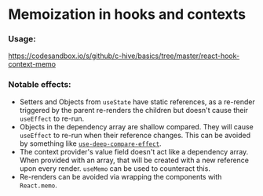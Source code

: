 # Memoization in hooks and contexts

### Usage:

https://codesandbox.io/s/github/c-hive/basics/tree/master/react-hook-context-memo

### Notable effects:

- Setters and Objects from `useState` have static references, as a re-render triggered by the parent re-renders the children but doesn't cause their `useEffect` to re-run.
- Objects in the dependency array are shallow compared. They will cause `useEffect` to re-run when their reference changes. This can be avoided by something like [`use-deep-compare-effect`](https://github.com/kentcdodds/use-deep-compare-effect).
- The context provider's value field doesn't act like a dependency array. When provided with an array, that will be created with a new reference upon every render. `useMemo` can be used to counteract this.
- Re-renders can be avoided via wrapping the components with `React.memo`.
